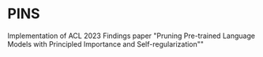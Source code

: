 # PINS
Implementation of ACL 2023 Findings paper "Pruning Pre-trained Language Models with Principled Importance and Self-regularization""
